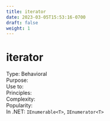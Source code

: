 ```yaml
---
title: iterator
date: 2023-03-05T15:53:16-0700
draft: false
weight: 1
---
```


# iterator
Type: Behavioral  
Purpose:  
Use to:  
Principles:  
Complexity:  
Popularity:  
In .NET: `IEnumerable<T>`, `IEnumerator<T>`  
